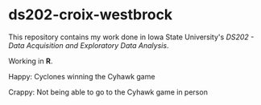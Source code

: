 # ds202-croix-westbrock

This repository contains my work done in Iowa State University's _DS202 - Data Acquisition and Exploratory Data Analysis_.

Working in **R**.

Happy: Cyclones winning the Cyhawk game

Crappy: Not being able to go to the Cyhawk game in person
